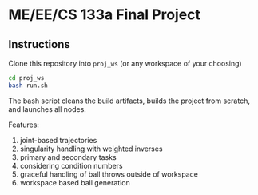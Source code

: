 # ME/EE/CS 133a Final Project

## Instructions

Clone this repository into `proj_ws` (or any workspace of your choosing)

```bash
cd proj_ws
bash run.sh
```

The bash script cleans the build artifacts, builds the project from scratch, and launches all nodes.

Features:
1. joint-based trajectories
2. singularity handling with weighted inverses
3. primary and secondary tasks
4. considering condition numbers
5. graceful handling of ball throws outside of workspace
6. workspace based ball generation
